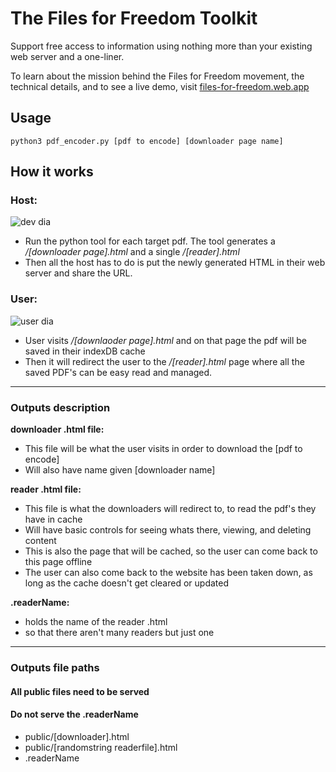 # The Files for Freedom Toolkit

Support free access to information using nothing more than your existing web server and a one-liner.

To learn about the mission behind the Files for Freedom movement, the technical details, and to see a live demo, visit [files-for-freedom.web.app](https://files-for-freedom.web.app/)

## Usage
```python3 pdf_encoder.py [pdf to encode] [downloader page name]```

## How it works
### Host:
![dev dia](imgs/jamdev.jpg)
* Run the python tool for each target pdf. The tool generates a _/[downloader page].html_ and a single _/[reader].html_
* Then all the host has to do is put the newly generated HTML in their web server and share the URL.

### User:
![user dia](imgs/jamuser.jpg)
* User visits _/[downlaoder page].html_  and on that page the pdf will be saved in their indexDB cache
* Then it will redirect the user to the _/[reader].html_ page where all the saved PDF's can be easy read and managed.

----
### Outputs description
**downloader .html file:**
 * This file will be what the user visits in order to download the [pdf to encode]
 * Will also have name given [downloader name]

**reader .html file:**
 * This file is what the downloaders will redirect to, to read the pdf's they have in cache
 * Will have basic controls for seeing whats there, viewing, and deleting content
 * This is also the page that will be cached, so the user can come back to this page offline
 * The user can also come back to the website has been taken down, as long as the cache doesn't get cleared or updated


**.readerName:**
 * holds the name of the reader .html
 * so that there aren't many readers but just one

----
### Outputs file paths
#### All public files need to be served
#### Do **not** serve the .readerName
* public/[downloader].html
* public/[randomstring readerfile].html
* .readerName